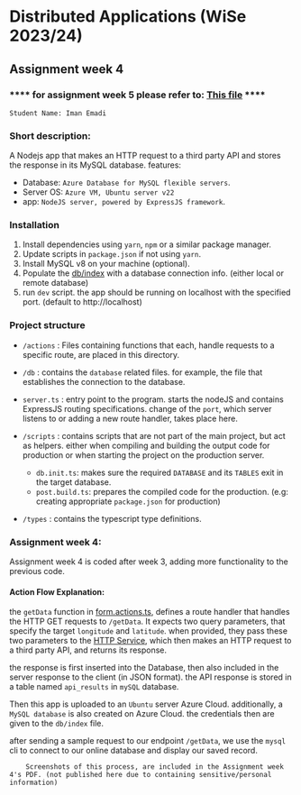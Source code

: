 # Distributed Applications (WiSe 2023/24)

## Assignment week 4

### \*\*\*\* **for assignment week 5 please refer to: [This file](./week5.md)** \*\*\*\*

`Student Name: Iman Emadi`

### Short description:

A Nodejs app that makes an HTTP request to a third party API and stores the response in its MySQL database.
features:

- Database: `Azure Database for MySQL flexible servers`.
- Server OS: `Azure VM, Ubuntu server v22`
- app: `NodeJS server, powered by ExpressJS framework`.

### Installation

1. Install dependencies using `yarn`, `npm` or a similar package manager.
1. Update scripts in `package.json` if not using `yarn`.
1. Install MySQL v8 on your machine (optional).
1. Populate the [db/index](./src/db/index.ts) with a database connection info. (either local or remote database)
1. run `dev` script. the app should be running on localhost with the specified port. (default to http://localhost)

### Project structure

- `/actions` : Files containing functions that each, handle requests to a specific route, are placed in this directory.
- `/db` : contains the `database` related files. for example, the file that establishes the connection to the database.
- `server.ts` : entry point to the program. starts the nodeJS and contains ExpressJS routing specifications.
  change of the `port`, which server listens to or adding a new route handler, takes place here.

- `/scripts` : contains scripts that are not part of the main project, but act as helpers. either when compiling and building the output code for production or when starting the project on the production server.
  - `db.init.ts`: makes sure the required `DATABASE` and its `TABLES` exit in the target database.
  - `post.build.ts`: prepares the compiled code for the production. (e.g: creating appropriate `package.json` for production)
- `/types` : contains the typescript type definitions.

### Assignment week 4:

Assignment week 4 is coded after week 3, adding more functionality to the previous code.

#### Action Flow Explanation:

the `getData` function in [form.actions.ts](./src/actions/form.actions.ts), defines a route handler that handles the HTTP GET requests to `/getData`.
It expects two query parameters, that specify the target `longitude` and `latitude`. when provided, they pass these two parameters to the [HTTP Service](./src/services/http.srv.ts), which then makes an HTTP request to a third party API, and returns its response.

the response is first inserted into the Database, then also included in the server response to the client (in JSON format).
the API response is stored in a table named `api_results` in `mySQL` database.

Then this app is uploaded to an `Ubuntu` server Azure Cloud.
additionally, a `MySQL database` is also created on Azure Cloud. the credentials then are given to the `db/index` file.

after sending a sample request to our endpoint `/getData`, we use the `mysql` cli to connect to our online database and display our saved record.

        Screenshots of this process, are included in the Assignment week 4's PDF. (not published here due to containing sensitive/personal information)
